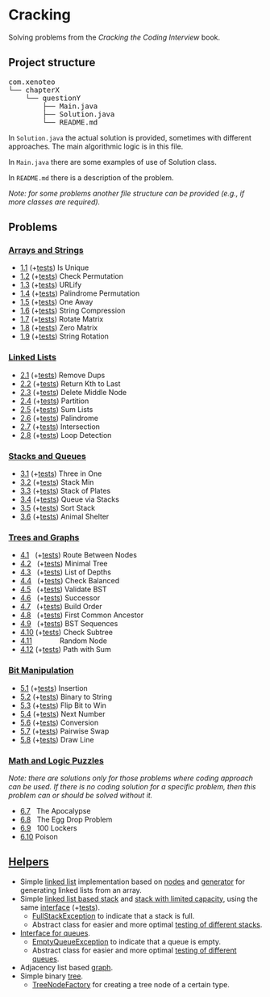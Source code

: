 # Cracking
Solving problems from the *Cracking the Coding Interview* book.

## Project structure
<pre>
com.xenoteo
└── chapterX
    └── questionY
        ├── Main.java
        ├── Solution.java
        └── README.md
</pre>
In `Solution.java` the actual solution is provided, sometimes with different approaches. 
The main algorithmic logic is in this file.

In `Main.java` there are some examples of use of Solution class.

In `README.md` there is a description of the problem.

*Note: for some problems another file structure can be provided (e.g., if more classes are required).*

## Problems
### [Arrays and Strings](src/main/java/com/xenoteo/chapter1_arrays_and_strings)
- [1.1](src/main/java/com/xenoteo/chapter1_arrays_and_strings/question1_1_is_unique)
  (+[tests](src/test/java/com/xenoteo/chapter1_arrays_and_strings/question1_1_is_unique/SolutionTest.java))
  Is Unique
- [1.2](src/main/java/com/xenoteo/chapter1_arrays_and_strings/question1_2_check_permutation)
  (+[tests](src/test/java/com/xenoteo/chapter1_arrays_and_strings/question1_2_check_permutation/SolutionTest.java)) 
  Check Permutation
- [1.3](src/main/java/com/xenoteo/chapter1_arrays_and_strings/question1_3_urlify)
  (+[tests](src/test/java/com/xenoteo/chapter1_arrays_and_strings/question1_3_urlify/SolutionTest.java))
  URLify
- [1.4](src/main/java/com/xenoteo/chapter1_arrays_and_strings/question1_4_palindrome_permutation)
  (+[tests](src/test/java/com/xenoteo/chapter1_arrays_and_strings/question1_4_palindrome_permutation/SolutionTest.java))
  Palindrome Permutation
- [1.5](src/main/java/com/xenoteo/chapter1_arrays_and_strings/question1_5_one_away)
  (+[tests](src/test/java/com/xenoteo/chapter1_arrays_and_strings/question1_5_one_away/SolutionTest.java))
  One Away
- [1.6](src/main/java/com/xenoteo/chapter1_arrays_and_strings/question1_6_string_compression)
  (+[tests](src/test/java/com/xenoteo/chapter1_arrays_and_strings/question1_6_string_compression/SolutionTest.java))
  String Compression
- [1.7](src/main/java/com/xenoteo/chapter1_arrays_and_strings/question1_7_rotate_matrix)
  (+[tests](src/test/java/com/xenoteo/chapter1_arrays_and_strings/question1_7_rotate_matrix/SolutionTest.java))
  Rotate Matrix
- [1.8](src/main/java/com/xenoteo/chapter1_arrays_and_strings/question1_8_zero_matrix)
  (+[tests](src/test/java/com/xenoteo/chapter1_arrays_and_strings/question1_8_zero_matrix/SolutionTest.java))
  Zero Matrix
- [1.9](src/main/java/com/xenoteo/chapter1_arrays_and_strings/question1_9_string_rotation)
  (+[tests](src/test/java/com/xenoteo/chapter1_arrays_and_strings/question1_9_string_rotation/SolutionTest.java))
  String Rotation

### [Linked Lists](src/main/java/com/xenoteo/chapter2_linked_lists)
- [2.1](src/main/java/com/xenoteo/chapter2_linked_lists/question2_1_remove_dups)
  (+[tests](src/test/java/com/xenoteo/chapter2_linked_lists/question2_1_remove_dups/SolutionTest.java))
  Remove Dups
- [2.2](src/main/java/com/xenoteo/chapter2_linked_lists/question2_2_return_kth_to_last)
  (+[tests](src/test/java/com/xenoteo/chapter2_linked_lists/question2_2_return_kth_to_last/SolutionTest.java))
  Return Kth to Last
- [2.3](src/main/java/com/xenoteo/chapter2_linked_lists/question2_3_delete_middle_node)
  (+[tests](src/test/java/com/xenoteo/chapter2_linked_lists/question2_3_delete_middle_node/SolutionTest.java))
  Delete Middle Node
- [2.4](src/main/java/com/xenoteo/chapter2_linked_lists/question2_4_partition)
  (+[tests](src/test/java/com/xenoteo/chapter2_linked_lists/question2_4_partition/SolutionTest.java))
  Partition
- [2.5](src/main/java/com/xenoteo/chapter2_linked_lists/question2_5_sum_lists)
  (+[tests](src/test/java/com/xenoteo/chapter2_linked_lists/question2_5_sum_lists/SolutionTest.java))
  Sum Lists
- [2.6](src/main/java/com/xenoteo/chapter2_linked_lists/question2_6_palindrome)
  (+[tests](src/test/java/com/xenoteo/chapter2_linked_lists/question2_6_palindrome/SolutionTest.java))
  Palindrome
- [2.7](src/main/java/com/xenoteo/chapter2_linked_lists/question2_7_intersection)
  (+[tests](src/test/java/com/xenoteo/chapter2_linked_lists/question2_7_intersection/SolutionTest.java))
  Intersection
- [2.8](src/main/java/com/xenoteo/chapter2_linked_lists/question2_8_loop_detection)
  (+[tests](src/test/java/com/xenoteo/chapter2_linked_lists/question2_8_loop_detection/SolutionTest.java))
  Loop Detection

### [Stacks and Queues](src/main/java/com/xenoteo/chapter3_stacks_and_queues)
- [3.1](src/main/java/com/xenoteo/chapter3_stacks_and_queues/question3_1_three_in_one)
  (+[tests](src/test/java/com/xenoteo/chapter3_stacks_and_queues/question3_1_three_in_one/StackTest.java))
  Three in One
- [3.2](src/main/java/com/xenoteo/chapter3_stacks_and_queues/question3_2_stack_min)
  (+[tests](src/test/java/com/xenoteo/chapter3_stacks_and_queues/question3_2_stack_min/StackTest.java))
  Stack Min
- [3.3](src/main/java/com/xenoteo/chapter3_stacks_and_queues/question3_3_stack_of_plates)
  (+[tests](src/test/java/com/xenoteo/chapter3_stacks_and_queues/question3_3_stack_of_plates))
  Stack of Plates
- [3.4](src/main/java/com/xenoteo/chapter3_stacks_and_queues/question3_4_queue_via_stacks)
  (+[tests](src/test/java/com/xenoteo/chapter3_stacks_and_queues/question3_4_queue_via_stacks/QueueTest.java))
  Queue via Stacks
- [3.5](src/main/java/com/xenoteo/chapter3_stacks_and_queues/question3_5_sort_stack)
  (+[tests](src/test/java/com/xenoteo/chapter3_stacks_and_queues/question3_5_sort_stack))
  Sort Stack
- [3.6](src/main/java/com/xenoteo/chapter3_stacks_and_queues/question3_6_animal_shelter)
  (+[tests](src/test/java/com/xenoteo/chapter3_stacks_and_queues/question3_6_animal_shelter/AnimalShelterTest.java))
  Animal Shelter

### [Trees and Graphs](src/main/java/com/xenoteo/chapter4_trees_and_graphs)
- [4.1](src/main/java/com/xenoteo/chapter4_trees_and_graphs/question4_1_route_between_nodes)
  &nbsp;&nbsp;(+[tests](src/test/java/com/xenoteo/chapter4_trees_and_graphs/question4_1_route_between_nodes/SolutionTest.java))
  Route Between Nodes
- [4.2](src/main/java/com/xenoteo/chapter4_trees_and_graphs/question4_2_minimal_tree)
  &nbsp;&nbsp;(+[tests](src/test/java/com/xenoteo/chapter4_trees_and_graphs/question4_2_minimal_tree/SolutionTest.java))
  Minimal Tree
- [4.3](src/main/java/com/xenoteo/chapter4_trees_and_graphs/question4_3_list_of_depths)
  &nbsp;&nbsp;(+[tests](src/test/java/com/xenoteo/chapter4_trees_and_graphs/question4_3_list_of_depths/SolutionTest.java))
   List of Depths
- [4.4](src/main/java/com/xenoteo/chapter4_trees_and_graphs/question4_4_check_balanced)
  &nbsp;&nbsp;(+[tests](src/test/java/com/xenoteo/chapter4_trees_and_graphs/question4_4_check_balanced/SolutionTest.java))
   Check Balanced
- [4.5](src/main/java/com/xenoteo/chapter4_trees_and_graphs/question4_5_validate_bst)
  &nbsp;&nbsp;(+[tests](src/test/java/com/xenoteo/chapter4_trees_and_graphs/question4_5_validate_bst/SolutionTest.java))
   Validate BST
- [4.6](src/main/java/com/xenoteo/chapter4_trees_and_graphs/question4_6_successor)
  &nbsp;&nbsp;(+[tests](src/test/java/com/xenoteo/chapter4_trees_and_graphs/question4_6_successor/SolutionTest.java))
   Successor
- [4.7](src/main/java/com/xenoteo/chapter4_trees_and_graphs/question4_7_build_order)
  &nbsp;&nbsp;(+[tests](src/test/java/com/xenoteo/chapter4_trees_and_graphs/question4_7_build_order/SolutionTest.java))
   Build Order
- [4.8](src/main/java/com/xenoteo/chapter4_trees_and_graphs/question4_8_first_common_ancestor)
  &nbsp;&nbsp;(+[tests](src/test/java/com/xenoteo/chapter4_trees_and_graphs/question4_8_first_common_ancestor))
   First Common Ancestor
- [4.9](src/main/java/com/xenoteo/chapter4_trees_and_graphs/question4_9_bst_sequences)
  &nbsp;&nbsp;(+[tests](src/test/java/com/xenoteo/chapter4_trees_and_graphs/question4_9_bst_sequences/SolutionTest.java))
   BST Sequences
- [4.10](src/main/java/com/xenoteo/chapter4_trees_and_graphs/question4_10_check_subtree)
  (+[tests](src/test/java/com/xenoteo/chapter4_trees_and_graphs/question4_10_check_subtree/SolutionTest.java))
  Check Subtree
- [4.11](src/main/java/com/xenoteo/chapter4_trees_and_graphs/question4_11_random_node)
  &nbsp;&nbsp;&nbsp;&nbsp;&nbsp;&nbsp;&nbsp;&nbsp;&nbsp;&nbsp;&nbsp;&nbsp;&nbsp;Random Node
- [4.12](src/main/java/com/xenoteo/chapter4_trees_and_graphs/question4_12_path_with_sum)
  (+[tests](src/test/java/com/xenoteo/chapter4_trees_and_graphs/question4_12_path_with_sum/SolutionTest.java))
  Path with Sum

### [Bit Manipulation](src/main/java/com/xenoteo/chapter5_bit_manipulation)
- [5.1](src/main/java/com/xenoteo/chapter5_bit_manipulation/question5_1_insertion)
  (+[tests](src/test/java/com/xenoteo/chapter5_bit_manipulation/question5_1_insertion/SolutionTest.java))
  Insertion
- [5.2](src/main/java/com/xenoteo/chapter5_bit_manipulation/question5_2_binary_to_string)
  (+[tests](src/test/java/com/xenoteo/chapter5_bit_manipulation/question5_2_binary_to_string/SolutionTest.java))
  Binary to String
- [5.3](src/main/java/com/xenoteo/chapter5_bit_manipulation/question5_3_flip_bit_to_win)
  (+[tests](src/test/java/com/xenoteo/chapter5_bit_manipulation/question5_3_flip_bit_to_win/SolutionTest.java))
  Flip Bit to Win
- [5.4](src/main/java/com/xenoteo/chapter5_bit_manipulation/question5_4_next_number)
  (+[tests](src/test/java/com/xenoteo/chapter5_bit_manipulation/question5_4_next_number/SolutionTest.java))
  Next Number
- [5.6](src/main/java/com/xenoteo/chapter5_bit_manipulation/question5_6_conversion)
  (+[tests](src/test/java/com/xenoteo/chapter5_bit_manipulation/question5_6_conversion/SolutionTest.java))
  Conversion
- [5.7](src/main/java/com/xenoteo/chapter5_bit_manipulation/question5_7_pairwise_swap)
  (+[tests](src/test/java/com/xenoteo/chapter5_bit_manipulation/question5_7_pairwise_swap/SolutionTest.java))
  Pairwise Swap
- [5.8](src/main/java/com/xenoteo/chapter5_bit_manipulation/question5_8_draw_line)
  (+[tests](src/test/java/com/xenoteo/chapter5_bit_manipulation/question5_8_draw_line/SolutionTest.java))
  Draw Line

### [Math and Logic Puzzles](src/main/java/com/xenoteo/chapter6_math_and_logic_puzzles)
*Note: there are solutions only for those problems where coding approach can be used. 
If there is no coding solution for a specific problem, then this problem can or should be solved without it.*
- [6.7](src/main/java/com/xenoteo/chapter6_math_and_logic_puzzles/question6_7_the_apocalypse)
  &nbsp;&nbsp;The Apocalypse
- [6.8](src/main/java/com/xenoteo/chapter6_math_and_logic_puzzles/question6_8_the_egg_drop_problem)
  &nbsp;&nbsp;The Egg Drop Problem
- [6.9](src/main/java/com/xenoteo/chapter6_math_and_logic_puzzles/question6_9_100_lockers)
  &nbsp;&nbsp;100 Lockers
- [6.10](src/main/java/com/xenoteo/chapter6_math_and_logic_puzzles/question6_10_poison)
  Poison



## [Helpers](src/main/java/com/xenoteo/helpers)
- Simple [linked list](src/main/java/com/xenoteo/helpers/linked_list/List.java) implementation based on 
  [nodes](src/main/java/com/xenoteo/helpers/linked_list/Node.java) and 
  [generator](src/main/java/com/xenoteo/helpers/linked_list/ListGenerator.java) for generating linked lists from an array.
- Simple [linked list based stack](src/main/java/com/xenoteo/helpers/stack/Stack.java) and 
  [stack with limited capacity](src/main/java/com/xenoteo/helpers/stack/StackLimited.java), using the same 
  [interface](src/main/java/com/xenoteo/helpers/stack/IStack.java) 
  (+[tests](src/test/java/com/xenoteo/helpers/stack)).
  - [FullStackException](src/main/java/com/xenoteo/helpers/stack/exceptions/FullStackException.java) to indicate that a stack is full.
  - Abstract class for easier and more optimal [testing of different stacks](src/test/java/com/xenoteo/helpers/stack/IStackTest.java).
- [Interface for queues](src/main/java/com/xenoteo/helpers/queue/IQueue.java).
  - [EmptyQueueException](src/main/java/com/xenoteo/helpers/queue/exceptions/EmptyQueueException.java) to indicate that a queue is empty.
  - Abstract class for easier and more optimal [testing of different queues](src/test/java/com/xenoteo/helpers/queue/IQueueTest.java).
- Adjacency list based [graph](src/main/java/com/xenoteo/helpers/graph).
- Simple binary [tree](src/main/java/com/xenoteo/helpers/tree).
  - [TreeNodeFactory](src/main/java/com/xenoteo/helpers/tree/TreeNodeFactory.java) for creating a tree node of a certain type.
